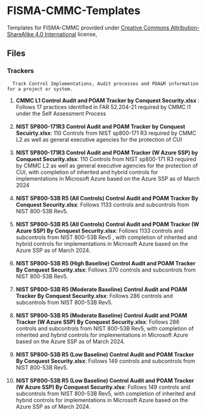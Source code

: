# FISMA-CMMC-Templates

Templates for FISMA-CMMC provided under [Creative Commons Attribution-ShareAlike 4.0 International](https://creativecommons.org/licenses/by-sa/4.0/?ref=chooser-v1) license,



## Files

  ### Trackers
      Track Control Implementations, Audit processes and POA&M information for a project or system.

<ol>
  <li><b>CMMC L1 Control Audit and POAM Tracker by Conquest Security.xlsx</b> : Follows 17 practices identified in FAR 52.204-21 required by CMMC l1 under the Self Assessment Process</li>
<Br>
  <li><b>NIST SP800-171R3 Control Audit and POAM Tracker by Conquest Secuirty.xlsx</b>: 110 Controls from NIST sp800-171 R3 required by CMMC L2 as well as general executive agencies for the protection of CUI</li>
<br>
  <li><b>NIST SP800-171R3 Control Audit and POAM Tracker (W Azure SSP) by Conquest Security.xlsx</b>: 110 Controls from NIST sp800-171 R3 required by CMMC L2 as well as general executive agencies for the protection of CUI, with completion of inherited and hybrid controls for implementations in Microsoft Azure based on the Azure SSP as of March 2024</li>
  <br>
  <li><b> NIST SP800-53B R5 (All Controls) Control Audit and POAM Tracker By Conquest Security.xlsx</b>: Follows 1133 controls and subcontrols from NIST 800-53B Rev5.
  </li>
  <br>
    <li><b> NIST SP800-53B R5 (All Controls) Control Audit and POAM Tracker (W Azure SSP) By Conquest Security.xlsx</b>: Follows 1133 controls and subcontrols from NIST 800-53B Rev5 , with completion of inherited and hybrid controls for implementations in Microsoft Azure based on the Azure SSP as of March 2024.
  </li>
  <br>
   <li><b> NIST SP800-53B R5 (High Baseline) Control Audit and POAM Tracker By Conquest Security.xlsx</b>: Follows 370 controls and subcontrols from NIST 800-53B Rev5.
  </li>
  <br>
   <li><b> NIST SP800-53B R5 (Moderate Baseline) Control Audit and POAM Tracker By Conquest Security.xlsx</b>: Follows 286 controls and subcontrols from NIST 800-53B Rev5.
  </li>
  <br>
     <li><b> NIST SP800-53B R5 (Moderate Baseline) Control Audit and POAM Tracker (W Azure SSP) By Conquest Security.xlsx</b>: Follows 286 controls and subcontrols from NIST 800-53B Rev5, with completion of inherited and hybrid controls for implementations in Microsoft Azure based on the Azure SSP as of March 2024.
  </li>
  <br>
   <li><b> NIST SP800-53B R5 (Low Baseline) Control Audit and POAM Tracker By Conquest Security.xlsx</b>: Follows 149 controls and subcontrols from NIST 800-53B Rev5.
  </li>
    <br>
   <li><b> NIST SP800-53B R5 (Low Baseline) Control Audit and POAM Tracker (W Azure SSP) By Conquest Security.xlsx</b>: Follows 149 controls and subcontrols from NIST 800-53B Rev5, with completion of inherited and hybrid controls for implementations in Microsoft Azure based on the Azure SSP as of March 2024.
  </li>
</ol>
